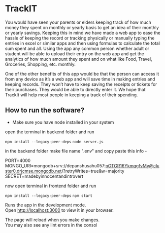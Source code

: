 TrackIT
==================================

You would have seen your parents or elders keeping track of how much money they spent on monthly or yearly basis to get an idea of their monthly or yearly savings. Keeping this in mind we have made a web app to ease the hassle of keeping the record or tracking physically or manually typing the entries in excel or similar apps and then using formulas to calculate the total sum spent and all. Using the app any common person whether adult or student will be able to upload their entry on the web app and get the analytics of how much amount they spent and on what like Food, Travel, Groceries, Shopping, etc. monthly.

 One of the other benefits of this app would be that the person can access it from any device as it’s a web app and will save time in making entries and keeping records. They won’t have to keep saving the receipts or tickets for their purchases. They would be able to directly enter it. We hope that TrackIt will help most people in keeping a track of their spending.


## How to run the software?

* Make sure you have node installed in your system

open the terminal in backend folder and run

`npm install --legacy-peer-deps`
`node server.js`

in the backend folder make file name ".env" and copy paste this info - 

PORT=4000
MONGO_URI=mongodb+srv://depanshusahu057:pOTGR16YkmqgfvMy@cluster0.drjcmse.mongodb.net/?retryWrites=true&w=majority
SECRET=madebyinnocentandintrovert

now open terminal in frontend folder and run

`npm install --legacy-peer-deps`
`npm start`

Runs the app in the development mode.\
Open [http://localhost:3000](http://localhost:3000) to view it in your browser.

The page will reload when you make changes.\
You may also see any lint errors in the consol
